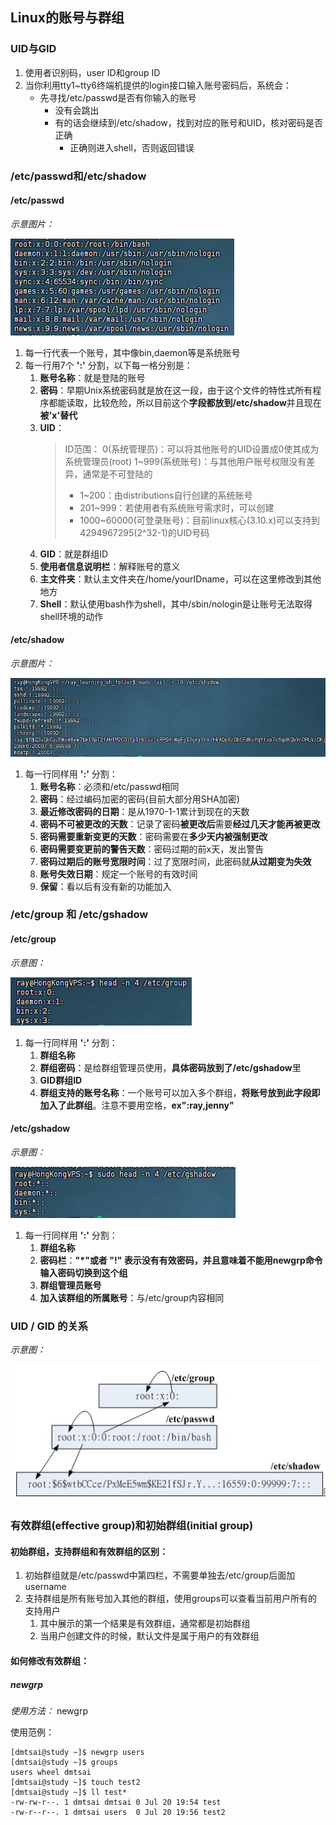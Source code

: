 ## Linux的账号与群组
### UID与GID
1. 使用者识别码，user ID和group ID
2. 当你利用tty1~tty6终端机提供的login接口输入账号密码后，系统会：
    - 先寻找/etc/passwd是否有你输入的账号
        - 没有会跳出
        - 有的话会继续到/etc/shadow，找到对应的账号和UID，核对密码是否正确
            - 正确则进入shell，否则返回错误

### /etc/passwd和/etc/shadow
#### /etc/passwd
*示意图片：*

![0](/img/15Chapter/Capture.PNG)

1. 每一行代表一个账号，其中像bin,daemon等是系统账号
2. 每一行用7个 **':'** 分割，以下每一格分别是：
    1. **账号名称**：就是登陆的账号
    2. **密码**：早期Unix系统密码就是放在这一段，由于这个文件的特性式所有程序都能读取，比较危险，所以目前这个**字段都放到/etc/shadow**并且现在**被'x'替代**
    3. **UID**：
        > ID范围：
        > 0(系统管理员)：可以将其他账号的UID设置成0使其成为系统管理员(root)
        > 1~999(系统账号)：与其他用户账号权限没有差异，通常是不可登陆的
        > - 1~200：由distributions自行创建的系统账号
        > - 201~999：若使用者有系统账号需求时，可以创建
        > - 1000~60000(可登录账号)：目前linux核心(3.10.x)可以支持到4294967295(2^32-1)的UID号码
    4. **GID**：就是群组ID
    5. **使用者信息说明栏**：解释账号的意义
    6. **主文件夹**：默认主文件夹在/home/yourIDname，可以在这里修改到其他地方
    7. **Shell**：默认使用bash作为shell，其中/sbin/nologin是让账号无法取得shell环境的动作

#### /etc/shadow
*示意图片：*

![0](/img/15Chapter/Capture1.PNG)

1. 每一行同样用 **':'** 分割：
    1. **账号名称**：必须和/etc/passwd相同
    2. **密码**：经过编码加密的密码(目前大部分用SHA加密)
    3. **最近修改密码的日期**：是从1970-1-1累计到现在的天数
    4. **密码不可被更改的天数**：记录了密码**被更改后**需要**经过几天才能再被更改**
    5. **密码需要重新变更的天数**：密码需要在**多少天内被强制更改**
    6. **密码需要变更前的警告天数**：密码过期的前x天，发出警告
    7. **密码过期后的账号宽限时间**：过了宽限时间，此密码就**从过期变为失效**
    8. **账号失效日期**：规定一个账号的有效时间
    9. **保留**：看以后有没有新的功能加入


### /etc/group 和 /etc/gshadow

#### /etc/group

*示意图：*

![0](/img/15Chapter/Capture2.PNG)

1. 每一行同样用 **':'** 分割：
    1. **群组名称**
    2. **群组密码**：是给群组管理员使用，**具体密码放到了/etc/gshadow**里
    3. **GID群组ID**
    4. **群组支持的账号名称**：一个账号可以加入多个群组，**将账号放到此字段即加入了此群组**。注意不要用空格，**ex":ray,jenny"**       

#### /etc/gshadow

*示意图：*

![0](/img/15Chapter/Capture4.PNG)

1. 每一行同样用 **':'** 分割：
    1. **群组名称**
    2. **密码栏**：**"*"**或者 **"!"** 表示没有有效密码，并且意味着**不能用newgrp命令输入密码切换到这个组**
    3. **群组管理员账号**
    4. **加入该群组的所属账号**：与/etc/group内容相同
### UID / GID 的关系

*示意图：*

![0](/img/15Chapter/Capture3.PNG)


### 有效群组(effective group)和初始群组(initial group)
#### 初始群组，支持群组和有效群组的区别：
1. 初始群组就是/etc/passwd中第四栏，不需要单独去/etc/group后面加username
2. 支持群组是所有账号加入其他的群组，使用groups可以查看当前用户所有的支持用户
    1. 其中展示的第一个结果是有效群组，通常都是初始群组
    2. 当用户创建文件的时候，默认文件是属于用户的有效群组

#### 如何修改有效群组：
##### newgrp
*使用方法：*
newgrp <group name>

使用范例：
```Shell
[dmtsai@study ~]$ newgrp users
[dmtsai@study ~]$ groups
users wheel dmtsai
[dmtsai@study ~]$ touch test2
[dmtsai@study ~]$ ll test*
-rw-rw-r--. 1 dmtsai dmtsai 0 Jul 20 19:54 test
-rw-r--r--. 1 dmtsai users  0 Jul 20 19:56 test2
```

